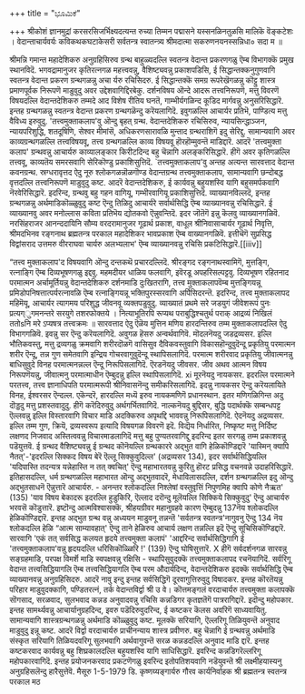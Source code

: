 +++
title = "ಭೂಮಿಕೆ"

+++
श्रीकोशं ज्ञानमुद्रां करसरसिजर्भिक्ष्यदत्यन्त रुच्या तिम्मन पद्मासने यस्सनळिनतुळसि मालिकॆ वॆङ्कटेशः । वेदान्ताचार्यवर्यः कविकथकघटाकेसरी सर्वतन्त्र 
स्वातन्त्र्य श्रीमदात्मा सकरुणनयनस्सन्निधा० सदा म ॥ 

श्रीमन्नि गमान्त महादेशिकरु अनुग्रहिसिरुव ग्रन्थ बाहुळ्यदल्लि स्वतन्त्र वेदान्त प्रकरणगळु ऎम्ब विभागक्कॆ प्रमुख स्थानविदॆ. भगवद्रामानुजर कृतिरत्नगळ महत्त्ववन्नु, वैशिष्ट्यवन्नु प्रकाशपडिसि, ई सिद्धान्तक्कनुगुणवागि स्वतन्त्र वेदान्त प्रकरण ग्रन्थगळन्नु अचा र्यरु रचिसिदरु. ई सिद्धान्तक्कॆ समग्र रूपरेखॆगळन्नु कॊट्टु शास्त्र प्रमाणपूर्वक निरूपणॆ माडुवुदु अवर उद्देशवागिद्दिरबेकु. दर्शनविषय ऒन्दे आदरू तत्त्वनिरूपणॆ, मत्तु विवरणॆ विषयदल्लि वेदान्तदेशिकरु तम्मदे आद विशेष रीतिय घनतॆ, गाम्भीर्यगळिन्द कूडिद मार्गवन्नु अनुसरिसिद्धारॆ. इन्तह ग्रन्थगळन्नु स्वतन्त्र वेदान्त प्रकरण ग्रन्थगळॆन्दु करॆयलागिदॆ. इवुगळल्लि आचार्यर प्रतिभॆ, पाण्डित्य मत्तु वैविध्य इरुवुदु. 
'तत्त्वमुक्ताकलाप'वु ऒन्दु बृहत् ग्रन्थ. वेदान्तदेशिकरु रचिसिरुव, न्यायसिन्द्धाञ्जन, न्यायपरिशुद्धि, शतदूषिणि, सेश्वर मीमांसॆ, अधिकरणसारावळि मुन्ताद ग्रन्थराशिगॆ इदु सेरिद्दु. सामान्यवागि अवर काव्यग्रन्थगळल्लि तत्त्वविषयवू, तत्त्व ग्रन्थगळल्लि काव्य विषयवू हॊरहॊम्मुवन्तॆ माडिद्दारॆ. आदरॆ 'तत्त्वमुक्ता कलाप' ग्रन्थवन्नु आचार्यरु काव्यालङ्कार किरीटदिन्द बहु चॆन्नागि अलङ्करिसिद्धारॆ. हीगॆ अवर कृतिगळल्लि तत्त्ववू, काव्यतॆय समरसवागि सेरिकॊण्डु प्रकाशिसुत्तिदॆ. `तत्त्वमुक्ताकलाप'वु 
अन्तह अत्यन्त 
सारवत्ताद वेदान्त कवनग्रन्थ. 
स्रग्धरावृत्तद ऐदु नूरु श्लोकगळन्नॊळगॊण्ड वेदान्तग्रन्थ तत्त्वमुक्ताकलाप, सामान्यवागि छन्दोबद्ध वृत्तदल्लि तत्त्वनिरूपणॆ माडुवुदु कष्ट. आदरॆ वेदान्तदेशिकरु, ई कार्यवन्नु बहुयशस्वि यागि बहुसमर्पकवागि नॆरवेरिसिद्धारॆ. इदरिन्द, ग्रन्थवु बहु गहन वागियू, गम्भीरवागियू प्रकाशिसुत्तिदॆ. व्याख्यानविल्लदॆ, इन्तह ग्रन्थगळन्नु अर्थमाडिकॊळ्ळुवुदु कष्ट ऎन्दु तिळिदु आचार्यरे सर्वार्थसिद्धि ऎम्ब व्याख्यानवन्नु रचिसिद्धारॆ. ई व्याख्यानवु अवर मनोल्लास कविता प्रतिभॆय द्योतकवो ऎन्नुवन्तिदॆ. इदर जॊतॆगॆ इन्नु कॆलवु व्याख्यानगळिवॆ. नरसिंहराजर आनन्ददायिनि सौम्य वरदरामानुजर गूढार्थ प्रकाश, वाधूल श्रीनिवासाचार्यर गूढार्थ निवृत्ति, श्रीमदभिनव रङ्गनाथ ब्रह्मतन्त्र परकाल महादेशिकर भावप्रकाश ऎम्ब वाख्यानगळिवॆ. इत्तीचॆगॆ सुप्रसिद्ध विद्वांसराद उत्तमरु वीरराघवा चार्यरु अलभ्यलाभ' ऎम्ब व्याख्यानवन्नु रचिसि प्रकटिसिद्धारॆ.[[iiiv]] 

“तत्त्व मुक्ताकलाप'द विषयवागि ऒन्दु दन्तकथॆ प्रचारदल्लिदॆ. श्रीरङ्गद रङ्गनाथस्वामिगॆ, मुत्तङ्गि, रत्नाङ्गि ऎम्ब दिव्यभूषणगळु इद्दवु. महमदीयर धाळिय फलवागि, इवॆरडू अपहरिसल्पट्टवु. दिव्यभूषण रहितनाद परमात्मन अर्चामूर्तियन्नु वेदान्तदेशिकरु दर्शनमाडि दुःखितरागि, तत्त्व मुक्ताकलापवॆम्ब मुत्तङ्गियन्नू प्रमिडोपनिषत्तात्पर्यरत्नावळि ऎम्ब रत्नाङ्गियन्नू भक्तिपुरस्सरवागि अर्पिसिदरन्तॆ. इदरिन्द, तत्त्व मुक्ताकलापद महिमॆयू, आचार्यर त्यागमय परिशुद्ध जीवनवू व्यक्तपडुवुदु. 
व्याख्यातं प्रथमे सरे जडयुगं जीवेशरूपं पुनः प्रत्यग्‌ुगमनन्तरे सरयुगे तशरफोक्तये । नित्याभूतिरपि रूप्यथ पराबुद्धिश्चतुर्थ पराक् आद्रव्यं निखिलं ततोsनि मरे ऽप्यषत्र तत्त्वक्रमः ॥ 
सारवत्ताद ऐदु ऎळॆय मुत्तिन मणिय हारदन्तिरुव तम्म मुक्ताकलापदल्लि ऐदु विभागगळिवॆ. इवन्नु सर ऎन्दु करॆयलागिदॆ. अवुगळ हॆसरु अन्वर्थवागिवॆ. 
मॊदलनॆयदु जडद्रव्यसर. इल्लि भौतिकवस्तु, मत्तु द्रव्यगळु क्रमवागि शरीरदॊळगॆ वासिसुव दैविकवस्तुवागि विकासहॊन्दुवुदॆन्दू प्रकृतियु परमात्मन शरीर ऎन्दू, तन्न गुण समेतवागि इन्द्रिय गोचरवागुवुदॆन्दू स्थापिसलागिदॆ. परमात्म शरीरवाद प्रकृतियु जीवात्मनन्नु बाधिसुवुदे विनह परमात्मनन्नल्ल ऎन्दू निरूपिसलागिदॆ. 
ऎरडनॆयदु जीवसर. जीव अथव आत्मन विषय निरूपणॆयन्नु, जीवात्मनु परमात्माधीन ऎम्बुदन्नु इल्लि स्थापिसलागिदॆ. 
xi 
मूरनॆयदु नायकसर. इदरल्लि परमात्मने परतत्त्व, तत्त्व ज्ञानाधिपति परमात्मरूपी श्रीनिवासनॆन्दु समीकरिसलागिदॆ. इदन्नु नायकसर ऎन्दु करॆयलायिते विनह, ईश्वरसर ऎन्दल्ल. एकॆन्दरॆ, हारदल्लि मध्यॆ इरुव नायकमणिगॆ प्रधानस्थान. इतर मणिगळिगिन्त अदु दॊड्डदु मत्तु प्रशस्तवादुदु. हीगॆ करॆदिरुवुदु अर्थगर्भितवागिदॆ. 
नाल्कनॆयदु बुद्दिसर, बुद्धि पदार्थक्कॆ सम्बन्धपट्ट ऎल्लवन्नु इल्लि विस्तारवागि विचार माडि अदक्किरुव अपृथद्दि भाववन्नु निरूपिसलागिदॆ. 
ऐदनॆयदु अद्रव्यसर. इल्लि तम्म गुण, क्रियॆ, द्रव्यस्वरूप इत्यादि विषयगळ विवरणॆ इदॆ. विद्यॆय निर्धारित, निष्कृष्ट मत्तु निर्दिष्ट लक्षणद निजवाद अस्तित्ववन्नु विचारमाडलागिदॆ मत्तु बहु पुण्यतरवागिद्दु इदरिन्द इतर सरगळु तम्म प्रकाशवन्नु पडॆयुत्तवॆ. 
ई ग्रन्थद वैशिष्ट्यवन्नु ई ग्रन्थद कॊनॆयल्लि ग्रन्थकाररे अद्भुत वागि हेळिकॊण्डिद्दारॆ 'यास्मिन् क्यापि नैतत्'-'इदरल्लि सिक्कद विषय बेरॆ ऎल्लू सिक्कुवुदिल्ल' (अद्रव्यसर 134), इदर सर्वार्थसिद्धियल्लि 'यदिपास्ति तदन्यत्र यन्नेहास्ति न तत् क्वचित्' ऎन्दु महाभारतवन्नु कुरितु हॊरट प्रसिद्ध वचनवन्ने उदाहरिसिद्धारॆ. इतिहासदल्लि, धर्म ग्रन्थगळल्लि महाभारत ऒन्दु अद्भुतवादरॆ, मेधाविलासदल्लि, दर्शन ग्रन्थगळल्लि इदु ऒन्दु अद्भुतसाधनॆ ऎन्नुत्तारॆ आचार्यरु. 
 \- 
अनन्तर श्लोकदल्लि निश्लेषां वस्तुवृत्तिं निपुणमिह क्वापि कोणे नैऋत' (135) 'याव विषय बेकादरू इदरल्लि हुडुकिरि, ऎल्लाद 
दरॊन्दु मूलॆयल्लि सिक्किये सिक्कुवुदु' ऎन्दु आचार्यरु भरवसॆ कॊडुत्तारॆ. 
इष्टॊन्दु आत्मविश्वासक्कॆ, श्रीहयग्रीवर महानुग्रहवे कारण ऎम्बुदन्नु 137नॆय श्लोकदल्लि हेळिकॊण्डिद्दारॆ. इन्तह अद्भुत ग्रन्थ वन्नु अध्ययन माडुवनू तन्नन्तॆ 'सर्वतन्त्र स्वतन्त्र'नागुवनु ऎन्दु 134 नॆय श्लोकदल्लि हेळि “आत्म साम्यावहात्' ऎन्दु ताने हेळिरुव आचार्य लक्षण तन्नल्लि इदॆ ऎन्दु सूचिसिकॊण्डिद्दारॆ. 
सारवागि 'एकं तत् सर्वसिद्ध कलयत हृदये तत्त्वमुक्ता कलापं' 'आद्दरिन्द सर्वार्थसिद्धिगागि ई 'तत्त्वमुक्ताकलाप'वन्नु हृदयदल्लि धरिसिकॊळ्ळिरि !' (139) ऎन्दु घोषिसुत्तारॆ. 
X 
हीगॆ सर्वदर्शनगळ सारवन्नु सङ्ग्रहमाडि, परपक्ष विमर्शॆ माडि स्वपक्षवन्नु रक्षिसि - स्थापिसुवुदक्कॆ तत्त्वमुक्ताकलापद रचनॆयागिदॆ. सर्वरिगू वेदान्त तत्त्वसिद्धियागलि ऎम्ब 
तत्त्वसिद्धियागलि ऎम्ब परम औदार्यदिन्द, वेदान्तदेशिकरु इदक्कॆ सर्वार्थसिद्धि ऎम्ब व्याख्यानवन्नु अनुग्रहिसिदरु. आदरॆ नावु इन्दु इन्तह सर्वसिद्धिगॆ दूरवागुत्तिरुवुदु विषादकर. 
इन्तह कॊरतॆयन्नु परिहार माडुवुदक्कागि, पण्डितरत्नं, तर्क वेदान्तविर्द्वा श्री उ वे। कॊत्तमङ्गलं वरदाचार्यरु तत्त्वमुक्ता कलापक्कॆ सॊगसाद, सरळवाद, सुलभवाद कन्नड अनुवादवन्नु रचिसि कन्नडिगर कृतज्ञतॆगॆ पात्ररागिद्दारॆ. इदॊन्दु महोपकार. इन्तह सामर्थ्यवन्नु आचार्यानुग्रहदिन्द, इवरु पडॆदिरुवुदरिन्द, ई कष्टकर कॆलस अवरिगॆ साध्यवायितु. सामान्यवागि शास्त्रग्रन्थगळन्नु अर्थमाडि कॊळ्ळुवुदु कष्ट. मूलक्कॆ सरियागि, ऎल्लरिगू तिळियुवन्तॆ अनुवाद माडुवुदु इन्नू कष्ट. आदरॆ विर्द्वा वरदाचार्यरु प्राचीनन्याय शास्त्र प्रवीणरु. बहु चॆन्नागि ई ग्रन्थवन्नु अर्थमाडि संस्कृत सरियागि तिळियदवरिगू सुलभवागि अर्थवागुवन्तॆ सरळ कन्नडदल्लि अनुवाद माडि द्दारॆ. इन्तह कष्टकरवाद कार्यवन्नु बहु शिघ्रकालदल्लि बहुयशस्वि यागि साधिसिद्धारॆ. इवरिन्द कन्नडिगरॆल्लरिगू महोपकारवागिदॆ. इन्तह प्रयोजनकरवाद प्रकटणॆगळु इवरिन्द इतोपतिशयवागि नडॆयुवन्तॆ श्री लक्ष्मीहयास्यनु अनुग्रहिसलॆन्दु हारैसुत्तेवॆ. 
मैसूरु 
1-5-1979 
डि. कृष्णय्यङ्गार्यरु 
गौरव कार्यनिर्वाहक श्री ब्रह्मतन्त्र स्वतन्त्र परकाल मठ
